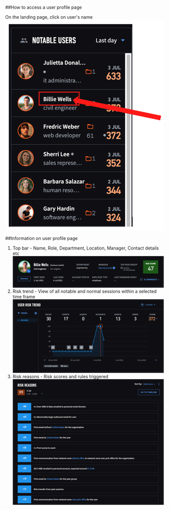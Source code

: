 ##How to access a user profile page

On the landing page, click on user's name 
![](../Images/profile_link.png)

##Information on user profile page

1. Top bar - Name, Role, Department, Location, Manager, Contact details etc
![](../Images/profile_topbar.png)
2. Risk trend - View of all notable and normal sessions within a selected time frame
![](../Images/risk_trend.png)
3. Risk reasons - Risk scores and rules triggered
![](../Images/risk_reasons.png)